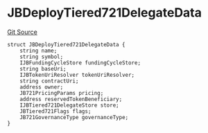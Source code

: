 # JBDeployTiered721DelegateData

[Git Source](https://github.com/jbx-protocol/juice-721-delegate/blob/24c33179caef17b169ec5b6eb95923f5da66bf32/contracts/structs/JBDeployTiered721DelegateData.sol)

```solidity
struct JBDeployTiered721DelegateData {
    string name;
    string symbol;
    IJBFundingCycleStore fundingCycleStore;
    string baseUri;
    IJBTokenUriResolver tokenUriResolver;
    string contractUri;
    address owner;
    JB721PricingParams pricing;
    address reservedTokenBeneficiary;
    IJBTiered721DelegateStore store;
    JBTiered721Flags flags;
    JB721GovernanceType governanceType;
}
```

